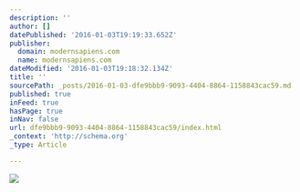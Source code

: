 ```yaml
---
description: ''
author: []
datePublished: '2016-01-03T19:19:33.652Z'
publisher:
  domain: modernsapiens.com
  name: modernsapiens.com
dateModified: '2016-01-03T19:18:32.134Z'
title: ''
sourcePath: _posts/2016-01-03-dfe9bbb9-9093-4404-8864-1158843cac59.md
published: true
inFeed: true
hasPage: true
inNav: false
url: dfe9bbb9-9093-4404-8864-1158843cac59/index.html
_context: 'http://schema.org'
_type: Article

---
```

![](http://modernsapiens.com/wp-content/uploads/2015/01/hololens6-1024x640.png)